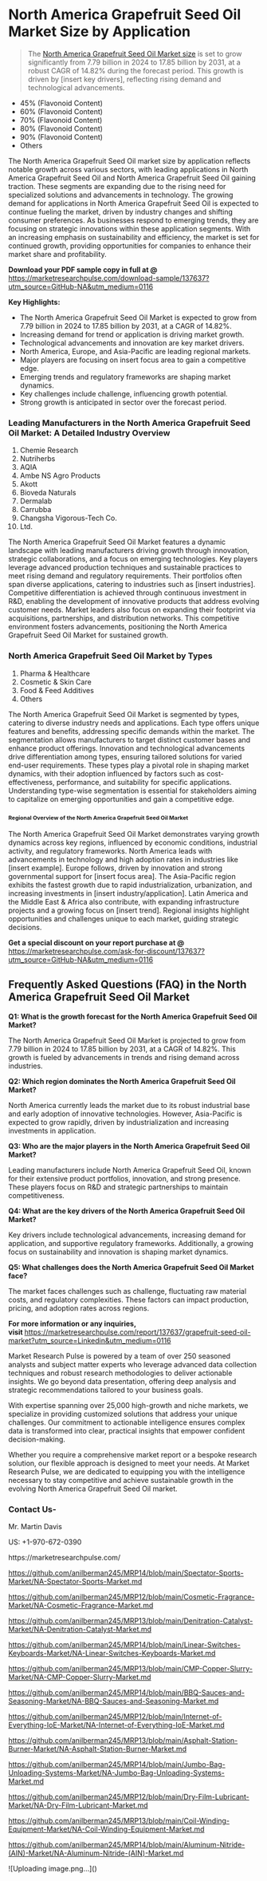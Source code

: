 <h1>North America Grapefruit Seed Oil Market&nbsp;Size by Application</h1><blockquote><p>The <a href="https://marketresearchpulse.com/download-sample/137637?utm_source=GitHub-NA&amp;utm_medium=0116">North America Grapefruit Seed Oil Market size</a> is set to grow significantly from 7.79 billion in 2024 to 17.85 billion by 2031, at a robust CAGR of 14.82% during the forecast period. This growth is driven by [insert key drivers], reflecting rising demand and technological advancements.</p></blockquote><ul><li>45% (Flavonoid Content)<li> 60% (Flavonoid Content)<li> 70% (Flavonoid Content)<li> 80% (Flavonoid Content)<li> 90% (Flavonoid Content)<li> Others</li></ul><p>The North America Grapefruit Seed Oil market size by application reflects notable growth across various sectors, with leading applications in North America Grapefruit Seed Oil and North America Grapefruit Seed Oil gaining traction. These segments are expanding due to the rising need for specialized solutions and advancements in technology. The growing demand for applications in North America Grapefruit Seed Oil is expected to continue fueling the market, driven by industry changes and shifting consumer preferences. As businesses respond to emerging trends, they are focusing on strategic innovations within these application segments. With an increasing emphasis on sustainability and efficiency, the market is set for continued growth, providing opportunities for companies to enhance their market share and profitability.</p><p><strong>Download your PDF sample copy in full at @ </strong><a href="https://marketresearchpulse.com/download-sample/137637?utm_source=GitHub-NA&amp;utm_medium=0116">https://marketresearchpulse.com/download-sample/137637?utm_source=GitHub-NA&amp;utm_medium=0116</a></p><p><strong>Key Highlights: </strong></p><ul><li>The North America Grapefruit Seed Oil Market is expected to grow from 7.79 billion in 2024 to 17.85 billion by 2031, at a CAGR of 14.82%.</li><li>Increasing demand for trend or application is driving market growth.</li><li>Technological advancements and innovation are key market drivers.</li><li>North America, Europe, and Asia-Pacific are leading regional markets.</li><li>Major players are focusing on insert focus area to gain a competitive edge.</li><li>Emerging trends and regulatory frameworks are shaping market dynamics.</li><li>Key challenges include challenge, influencing growth potential.</li><li>Strong growth is anticipated in sector over the forecast period.</li></ul><h3>Leading Manufacturers in the North America Grapefruit Seed Oil Market: A Detailed Industry Overview</h3><ol><li>Chemie Research</li><li>Nutriherbs</li><li>AQIA</li><li>Ambe NS Agro Products</li><li>Akott</li><li>Bioveda Naturals</li><li>Dermalab</li><li>Carrubba</li><li>Changsha Vigorous-Tech Co.</li><li>Ltd.</li></ol><div class="flex max-w-full flex-col flex-grow"><div class="min-h-8 text-message flex w-full flex-col items-end gap-2 whitespace-normal break-words [.text-message+&amp;]:mt-5" dir="auto" data-message-author-role="assistant" data-message-id="fd8432e4-4910-450d-b182-61b7bfb0a01f" data-message-model-slug="gpt-4o"><div class="flex w-full flex-col gap-1 empty:hidden first:pt-[3px]"><div class="markdown prose w-full break-words dark:prose-invert light"><p>The North America Grapefruit Seed Oil Market features a dynamic landscape with leading manufacturers driving growth through innovation, strategic collaborations, and a focus on emerging technologies. Key players leverage advanced production techniques and sustainable practices to meet rising demand and regulatory requirements. Their portfolios often span diverse applications, catering to industries such as [insert industries]. Competitive differentiation is achieved through continuous investment in R&amp;D, enabling the development of innovative products that address evolving customer needs. Market leaders also focus on expanding their footprint via acquisitions, partnerships, and distribution networks. This competitive environment fosters advancements, positioning the North America Grapefruit Seed Oil Market for sustained growth.</p></div></div></div></div><h3>North America Grapefruit Seed Oil Market by Types</h3><ol><li>Pharma & Healthcare<li> Cosmetic & Skin Care<li> Food & Feed Additives<li> Others</li></ol><div class="flex max-w-full flex-col flex-grow"><div class="min-h-8 text-message flex w-full flex-col items-end gap-2 whitespace-normal break-words [.text-message+&amp;]:mt-5" dir="auto" data-message-author-role="assistant" data-message-id="084470be-0bb7-4664-bddf-5156b4f41249" data-message-model-slug="gpt-4o-mini"><div class="flex w-full flex-col gap-1 empty:hidden first:pt-[3px]"><div class="markdown prose w-full break-words dark:prose-invert light"><p>The North America Grapefruit Seed Oil Market is segmented by types, catering to diverse industry needs and applications. Each type offers unique features and benefits, addressing specific demands within the market. The segmentation allows manufacturers to target distinct customer bases and enhance product offerings. Innovation and technological advancements drive differentiation among types, ensuring tailored solutions for varied end-user requirements. These types play a pivotal role in shaping market dynamics, with their adoption influenced by factors such as cost-effectiveness, performance, and suitability for specific applications. Understanding type-wise segmentation is essential for stakeholders aiming to capitalize on emerging opportunities and gain a competitive edge.</p></div></div></div></div><h3><span style="font-size: 11px;">Regional Overview of the North America Grapefruit Seed Oil Market</span></h3><div class="flex max-w-full flex-col flex-grow"><div class="min-h-8 text-message flex w-full flex-col items-end gap-2 whitespace-normal break-words [.text-message+&amp;]:mt-5" dir="auto" data-message-author-role="assistant" data-message-id="e9038762-ce64-4e30-91c9-9bd413514231" data-message-model-slug="gpt-4o-mini"><div class="flex w-full flex-col gap-1 empty:hidden first:pt-[3px]"><div class="markdown prose w-full break-words dark:prose-invert light"><p>The North America Grapefruit Seed Oil Market demonstrates varying growth dynamics across key regions, influenced by economic conditions, industrial activity, and regulatory frameworks. North America leads with advancements in technology and high adoption rates in industries like [insert example]. Europe follows, driven by innovation and strong governmental support for [insert focus area]. The Asia-Pacific region exhibits the fastest growth due to rapid industrialization, urbanization, and increasing investments in [insert industry/application]. Latin America and the Middle East &amp; Africa also contribute, with expanding infrastructure projects and a growing focus on [insert trend]. Regional insights highlight opportunities and challenges unique to each market, guiding strategic decisions.</p></div></div></div></div><p><strong>Get a special discount on your report purchase at @ </strong><a href="https://marketresearchpulse.com/ask-for-discount/137637?utm_source=GitHub-NA&amp;utm_medium=0116">https://marketresearchpulse.com/ask-for-discount/137637?utm_source=GitHub-NA&amp;utm_medium=0116</a></p><h2>Frequently Asked Questions (FAQ) in the North America Grapefruit Seed Oil Market</h2><p><strong>Q1: What is the growth forecast for the North America Grapefruit Seed Oil Market?</strong></p><p>The North America Grapefruit Seed Oil Market is projected to grow from 7.79 billion in 2024 to 17.85 billion by 2031, at a CAGR of 14.82%. This growth is fueled by advancements in trends and rising demand across industries.</p><p><strong>Q2: Which region dominates the North America Grapefruit Seed Oil Market?</strong></p><p>North America currently leads the market due to its robust industrial base and early adoption of innovative technologies. However, Asia-Pacific is expected to grow rapidly, driven by industrialization and increasing investments in application.</p><p><strong>Q3: Who are the major players in the North America Grapefruit Seed Oil Market?</strong></p><p>Leading manufacturers include North America Grapefruit Seed Oil, known for their extensive product portfolios, innovation, and strong presence. These players focus on R&amp;D and strategic partnerships to maintain competitiveness.</p><p><strong>Q4: What are the key drivers of the North America Grapefruit Seed Oil Market?</strong></p><p>Key drivers include technological advancements, increasing demand for application, and supportive regulatory frameworks. Additionally, a growing focus on sustainability and innovation is shaping market dynamics.</p><p><strong>Q5: What challenges does the North America Grapefruit Seed Oil Market face?</strong></p><p>The market faces challenges such as challenge, fluctuating raw material costs, and regulatory complexities. These factors can impact production, pricing, and adoption rates across regions.</p><p><strong>For more information or any inquiries, visit&nbsp;</strong><a href="https://marketresearchpulse.com/report/137637/grapefruit-seed-oil-market?utm_source=Linkedin&utm_medium=0116">https://marketresearchpulse.com/report/137637/grapefruit-seed-oil-market?utm_source=Linkedin&utm_medium=0116</a></p><p>Market Research Pulse is powered by a team of over 250 seasoned analysts and subject matter experts who leverage advanced data collection techniques and robust research methodologies to deliver actionable insights. We go beyond data presentation, offering deep analysis and strategic recommendations tailored to your business goals.</p><p>With expertise spanning over 25,000 high-growth and niche markets, we specialize in providing customized solutions that address your unique challenges. Our commitment to actionable intelligence ensures complex data is transformed into clear, practical insights that empower confident decision-making.</p><p>Whether you require a comprehensive market report or a bespoke research solution, our flexible approach is designed to meet your needs. At Market Research Pulse, we are dedicated to equipping you with the intelligence necessary to stay competitive and achieve sustainable growth in the evolving North America Grapefruit Seed Oil market.</p><h3><strong>Contact Us-</strong></h3><p>Mr. Martin Davis</p><p>US: +1-970-672-0390</p><p>https://marketresearchpulse.com/</p><p><a href="https://github.com/anilberman245/MRP14/blob/main/Spectator-Sports-Market/NA-Spectator-Sports-Market.md">https://github.com/anilberman245/MRP14/blob/main/Spectator-Sports-Market/NA-Spectator-Sports-Market.md</a></p><p><a href="https://github.com/anilberman245/MRP12/blob/main/Cosmetic-Fragrance-Market/NA-Cosmetic-Fragrance-Market.md">https://github.com/anilberman245/MRP12/blob/main/Cosmetic-Fragrance-Market/NA-Cosmetic-Fragrance-Market.md</a></p><p><a href="https://github.com/anilberman245/MRP13/blob/main/Denitration-Catalyst-Market/NA-Denitration-Catalyst-Market.md">https://github.com/anilberman245/MRP13/blob/main/Denitration-Catalyst-Market/NA-Denitration-Catalyst-Market.md</a></p><p><a href="https://github.com/anilberman245/MRP14/blob/main/Linear-Switches-Keyboards-Market/NA-Linear-Switches-Keyboards-Market.md">https://github.com/anilberman245/MRP14/blob/main/Linear-Switches-Keyboards-Market/NA-Linear-Switches-Keyboards-Market.md</a></p><p><a href="https://github.com/anilberman245/MRP13/blob/main/CMP-Copper-Slurry-Market/NA-CMP-Copper-Slurry-Market.md">https://github.com/anilberman245/MRP13/blob/main/CMP-Copper-Slurry-Market/NA-CMP-Copper-Slurry-Market.md</a></p><p><a href="https://github.com/anilberman245/MRP14/blob/main/BBQ-Sauces-and-Seasoning-Market/NA-BBQ-Sauces-and-Seasoning-Market.md">https://github.com/anilberman245/MRP14/blob/main/BBQ-Sauces-and-Seasoning-Market/NA-BBQ-Sauces-and-Seasoning-Market.md</a></p><p><a href="https://github.com/anilberman245/MRP12/blob/main/Internet-of-Everything-IoE-Market/NA-Internet-of-Everything-IoE-Market.md">https://github.com/anilberman245/MRP12/blob/main/Internet-of-Everything-IoE-Market/NA-Internet-of-Everything-IoE-Market.md</a></p><p><a href="https://github.com/anilberman245/MRP13/blob/main/Asphalt-Station-Burner-Market/NA-Asphalt-Station-Burner-Market.md">https://github.com/anilberman245/MRP13/blob/main/Asphalt-Station-Burner-Market/NA-Asphalt-Station-Burner-Market.md</a></p><p><a href="https://github.com/anilberman245/MRP14/blob/main/Jumbo-Bag-Unloading-Systems-Market/NA-Jumbo-Bag-Unloading-Systems-Market.md">https://github.com/anilberman245/MRP14/blob/main/Jumbo-Bag-Unloading-Systems-Market/NA-Jumbo-Bag-Unloading-Systems-Market.md</a></p><p><a href="https://github.com/anilberman245/MRP12/blob/main/Dry-Film-Lubricant-Market/NA-Dry-Film-Lubricant-Market.md">https://github.com/anilberman245/MRP12/blob/main/Dry-Film-Lubricant-Market/NA-Dry-Film-Lubricant-Market.md</a></p><p><a href="https://github.com/anilberman245/MRP13/blob/main/Coil-Winding-Equipment-Market/NA-Coil-Winding-Equipment-Market.md">https://github.com/anilberman245/MRP13/blob/main/Coil-Winding-Equipment-Market/NA-Coil-Winding-Equipment-Market.md</a></p><p><a href="https://github.com/anilberman245/MRP14/blob/main/Aluminum-Nitride-(AIN)-Market/NA-Aluminum-Nitride-(AIN)-Market.md">https://github.com/anilberman245/MRP14/blob/main/Aluminum-Nitride-(AIN)-Market/NA-Aluminum-Nitride-(AIN)-Market.md</a></p>
![Uploading image.png…]()
